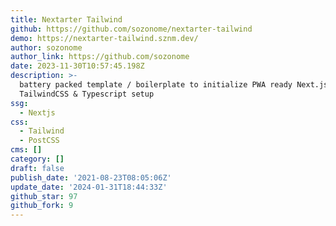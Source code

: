 ```yaml
---
title: Nextarter Tailwind
github: https://github.com/sozonome/nextarter-tailwind
demo: https://nextarter-tailwind.sznm.dev/
author: sozonome
author_link: https://github.com/sozonome
date: 2023-11-30T10:57:45.198Z
description: >-
  battery packed template / boilerplate to initialize PWA ready Next.js app with
  TailwindCSS & Typescript setup
ssg:
  - Nextjs
css:
  - Tailwind
  - PostCSS
cms: []
category: []
draft: false
publish_date: '2021-08-23T08:05:06Z'
update_date: '2024-01-31T18:44:33Z'
github_star: 97
github_fork: 9
---
```

